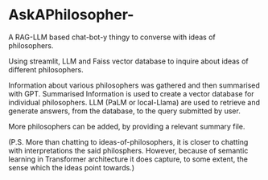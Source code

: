 # AskAPhilosopher-
A RAG-LLM based chat-bot-y thingy to converse with ideas of philosophers.

Using streamlit, LLM and Faiss vector database to inquire about ideas of different philosophers.

Information about various philosophers was gathered and then summarised with GPT. Summarised Information is used to create a vector database for individual philosophers. LLM (PaLM or local-Llama) are used to retrieve and generate answers, from the database, to the query submitted by user.

More philosophers can be added, by providing a relevant summary file.

(P.S. More than chatting to ideas-of-philosophers, it is closer to chatting with interpretations the said philosphers. However, because of semantic learning in Transformer architecture it does capture, to some extent, the sense which the ideas point towards.)
